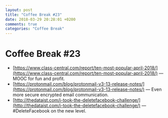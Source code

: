 ```yaml
---
layout: post
title: "Coffee Break #23"
date: 2018-03-29 20:28:01 +0200
comments: true
categories: "Coffee Break"
---
```


# Coffee Break #23

- [https://www.class-central.com/report/ten-most-popular-april-2018/](https://www.class-central.com/report/ten-most-popular-april-2018/) &mdash; MOOC for fun and profit.
- [https://protonmail.com/blog/protonmail-v3-13-release-notes/](https://protonmail.com/blog/protonmail-v3-13-release-notes/) &mdash; Even more secure encrypted email communication.
- [http://thedataist.com/i-took-the-deletefacebook-challenge/](http://thedataist.com/i-took-the-deletefacebook-challenge/) &mdash; #DeleteFacebook on the new level.
